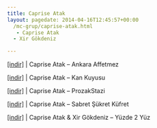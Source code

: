 ```yaml
---
title: Caprise Atak
layout: pagedate: 2014-04-16T12:45:57+00:00
  /mc-grup/caprise-atak.html
   - Caprise Atak
  - Xir Gökdeniz

---
```

<a href="https://cloud.mail.ru/public/cd6eee1cabb4/Caprice%20Atak%20-%20Ankara%20Affetmez" target="_blank">[indir]</a> | Caprise Atak &#8211; Ankara Affetmez

<a href="https://cloud.mail.ru/public/effb7cfd9017/Caprice%20Atak%20-%20Kan%20Uykusu" target="_blank">[indir]</a> | Caprise Atak &#8211; Kan Kuyusu

<a href="https://cloud.mail.ru/public/a96df0105491/Caprice%20Atak%20-%20Prozakstazi" target="_blank">[indir]</a> | Caprise Atak &#8211; ProzakStazi

<a href="https://cloud.mail.ru/public/bcedc348be63/Caprice%20Atak%20-%20Sabret%20Sukret%20Kufret" target="_blank">[indir]</a> | Caprise Atak &#8211; Sabret Şükret Küfret

<a href="https://cloud.mail.ru/public/5d7d910ba048/Caprice%20Atak%20%26%20Xir%20G%C3%B6kdeniz%20-%20Y%C3%BCzde%202%20Y%C3%BCz" target="_blank">[indir]</a> | Caprise Atak & Xir Gökdeniz &#8211; Yüzde 2 Yüz